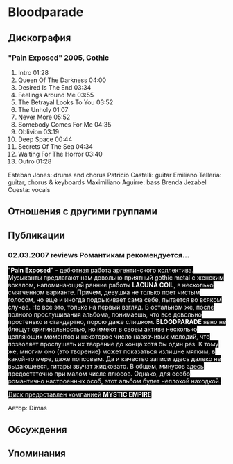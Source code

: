 # Bloodparade



## Дискография

### "Pain Exposed" 2005, Gothic

1. Intro 01:28  
2. Queen Of The Darkness 04:00  
3. Desired Is The End 03:34  
4. Feelings Around Me 03:55  
5. The Betrayal Looks To You 03:52  
6. The Unholy 01:07  
7. Never More 05:52  
8. Somebody Comes For Me 04:35  
9. Oblivion 03:19  
10. Deep Space 00:44  
11. Secrets Of The Sea 04:34  
12. Waiting For The Horror 03:40  
13. Outro 01:28


Esteban Jones: drums and chorus
Patricio Castelli: guitar 
Emiliano Telleria: guitar, chorus & keyboards 
Maximiliano Aguirre: bass
Brenda Jezabel Cuesta: vocals


## Отношения с другими группами


## Публикации

### 02.03.2007 reviews Романтикам рекомендуется...

<P><FONT style="BACKGROUND-COLOR: #000000" color=#ffffff>"<STRONG>Pain Exposed</STRONG>" - дебютная работа аргентинского коллектива. Музыканты предлагают нам довольно приятный gothic metal с женским вокалом, напоминающий ранние работы <STRONG>LACUNA COIL</STRONG>, в несколько смягченном варианте. Причем, девушка не только поет чистым голосом, но еще и иногда подрыкивает сама себе, пытается во всяком случае. Но все это, только на первый взгляд. В остальном же, после полного прослушивания альбома, понимаешь, что все довольно простенько и стандартно, порою даже слишком. <STRONG>BLOODPARADE</STRONG> явно не блещут оригинальностью, но имеют в своем активе несколько цепляющих моментов и&nbsp;некоторое число&nbsp;навязчивых мелодий, что позволяет прослушать их творение до конца хотя бы один раз. К тому же, многим оно (это творение)&nbsp;может показаться излишне мягким, в какой-то мере, даже попсовым. Да и качество записи здесь далеко не выдающееся, гитары звучат жидковато. В общем, минусов здесь предостаточно при малом числе плюсов. Однако, для особо романтично настроенных особ, этот альбом будет неплохой находкой.</FONT></P>
<P><FONT style="BACKGROUND-COLOR: #000000" color=#ffffff>Диск предоставлен компанией <STRONG>MYSTIC EMPIRE</STRONG></FONT></P>
Автор: Dimas


## Обсуждения


## Упоминания

